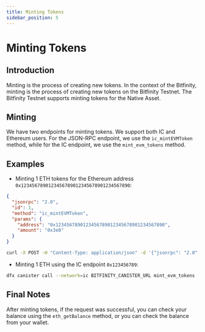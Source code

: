 ```yaml
---
title: Minting Tokens
sidebar_position: 5
---
```


# Minting Tokens

## Introduction

Minting is the process of creating new tokens. In the context of the Bitfinity, minting is the process of creating new tokens on the Bitfinity Testnet. The Bitfinity Testnet supports minting tokens for the Native Asset.

## Minting

We have two endpoints for minting tokens. We support both IC and Ethereum users. For the JSON-RPC endpoint, we use the `ic_mintEVMToken` method, while for the IC endpoint, we use the `mint_evm_tokens` method.

## Examples

- Minting 1 ETH tokens for the Ethereum address `0x1234567890123456789012345678901234567890`:

```json
{
  "jsonrpc": "2.0",
  "id": 1,
  "method": "ic_mintEVMToken",
  "params": {
    "address": "0x1234567890123456789012345678901234567890",
    "amount": "0x3e8"
  }
}
```

```bash
curl -X POST -H "Content-Type: application/json" -d '{"jsonrpc": "2.0", "id": 1, "method": "ic_mintEVMToken", "params": ["0x1234567890123456789012345678901234567890", "0xde0b6b3a7640000"]' http://testnet.bitfinity.network
```

- Minting 1 ETH using the IC endpoint `0x123456789`:

```bash
dfx canister call --network=ic BITFINITY_CANISTER_URL mint_evm_tokens '(opt \"0xfB0D14c07DA958bBB257346F49b2E9C9382c4888\", 10000000000000000000)'
```

## Final Notes

After minting tokens, if the request was successful, you can check your balance using the `eth_getBalance` method, or you can check the balance from your wallet.
